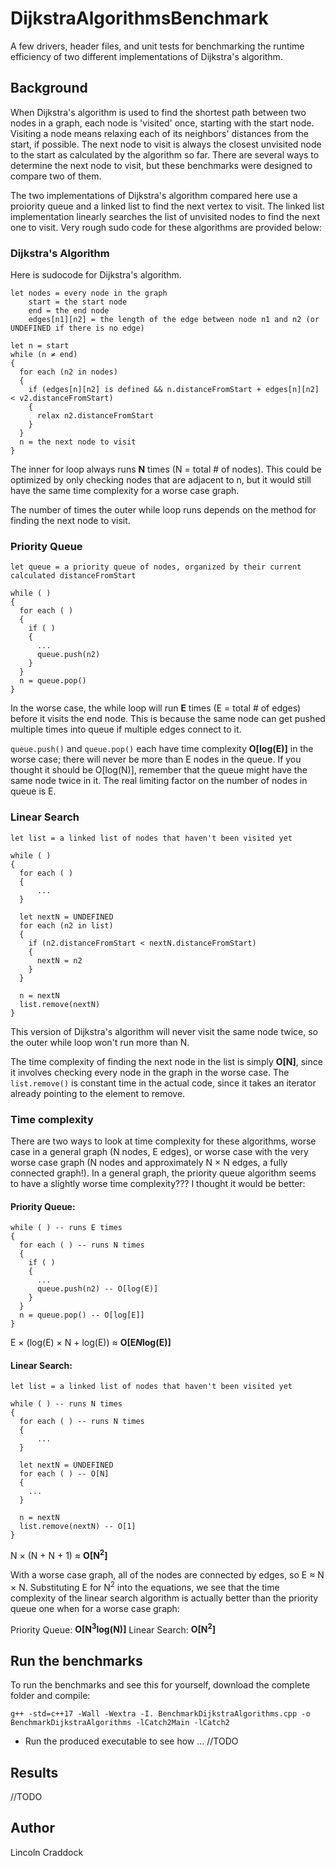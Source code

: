 # DijkstraAlgorithmsBenchmark
A few drivers, header files, and unit tests for benchmarking the runtime efficiency of two different implementations of Dijkstra's algorithm.

## Background
When Dijkstra's algorithm is used to find the shortest path between two nodes in a graph, each node is 'visited' once, starting with the start node. Visiting a node means relaxing each of its neighbors' distances from the start, if possible. The next node to visit is always the closest unvisited node to the start as calculated by the algorithm so far. There are several ways to determine the next node to visit, but these benchmarks were designed to compare two of them.

The two implementations of Dijkstra's algorithm compared here use a proiority queue and a linked list to find the next vertex to visit. The linked list implementation linearly searches the list of unvisited nodes to find the next one to visit. Very rough sudo code for these algorithms are provided below:

### Dijkstra's Algorithm
Here is sudocode for Dijkstra's algorithm.
```
let nodes = every node in the graph
    start = the start node
    end = the end node
    edges[n1][n2] = the length of the edge between node n1 and n2 (or UNDEFINED if there is no edge)

let n = start
while (n ≠ end)
{
  for each (n2 in nodes)
  {
    if (edges[n][n2] is defined && n.distanceFromStart + edges[n][n2] < v2.distanceFromStart)
    {
      relax n2.distanceFromStart
    }
  }
  n = the next node to visit
}
```
The inner for loop always runs **N** times (N = total # of nodes). This could be optimized by only checking nodes that are adjacent to n, but it would still have the same time complexity for a worse case graph.

The number of times the outer while loop runs depends on the method for finding the next node to visit.

### Priority Queue

```
let queue = a priority queue of nodes, organized by their current calculated distanceFromStart

while ( )
{
  for each ( )
  {
    if ( )
    {
      ...
      queue.push(n2)
    }
  }
  n = queue.pop()
}
```
In the worse case, the while loop will run **E** times (E = total # of edges) before it visits the end node. This is because the same node can get pushed multiple times into queue if multiple edges connect to it.

``queue.push()`` and ``queue.pop()`` each have time complexity **O[log(E)]** in the worse case; there will never be more than E nodes in the queue. If you thought it should be O[log(N)], remember that the queue might have the same node twice in it. The real limiting factor on the number of nodes in queue is E.

### Linear Search

```
let list = a linked list of nodes that haven't been visited yet

while ( )
{
  for each ( )
  {
      ...
  }

  let nextN = UNDEFINED
  for each (n2 in list)
  {
    if (n2.distanceFromStart < nextN.distanceFromStart)
    {
      nextN = n2
    }
  }

  n = nextN
  list.remove(nextN)
}
```
This version of Dijkstra's algorithm will never visit the same node twice, so the outer while loop won't run more than N.

The time complexity of finding the next node in the list is simply **O[N]**, since it involves checking every node in the graph in the worse case. The ``list.remove()`` is constant time in the actual code, since it takes an iterator already pointing to the element to remove.

### Time complexity

There are two ways to look at time complexity for these algorithms, worse case in a general graph (N nodes, E edges), or worse case with the very worse case graph (N nodes and approximately N × N edges, a fully connected graph!). In a general graph, the priority queue algorithm seems to have a slightly worse time complexity??? I thought it would be better:

#### Priority Queue: 
```
while ( ) -- runs E times
{
  for each ( ) -- runs N times
  {
    if ( )
    {
      ...
      queue.push(n2) -- O[log(E)]
    }
  }
  n = queue.pop() -- O[log[E]]
}
```
E × (log(E) × N + log(E)) ≈ **O[E*N*log(E)]**

#### Linear Search:
```
let list = a linked list of nodes that haven't been visited yet

while ( ) -- runs N times
{
  for each ( ) -- runs N times
  {
      ...
  }

  let nextN = UNDEFINED
  for each ( ) -- O[N]
  {
    ...
  }

  n = nextN
  list.remove(nextN) -- O[1]
}
```
N × (N + N + 1) ≈ **O[N<sup>2</sup>]**

With a worse case graph, all of the nodes are connected by edges, so E ≈ N × N. Substituting E for N<sup>2</sup> into the equations, we see that the time complexity of the linear search algorithm is actually better than the priority queue one when for a worse case graph:

Priority Queue: **O[N<sup>3</sup>log(N)]**
Linear Search: **O[N<sup>2</sup>]**

## Run the benchmarks
To run the benchmarks and see this for yourself, download the complete folder and compile:

``g++ -std=c++17 -Wall -Wextra -I. BenchmarkDijkstraAlgorithms.cpp -o BenchmarkDijkstraAlgorithms -lCatch2Main -lCatch2``
- Run the produced executable to see how ... //TODO

## Results

//TODO

## Author
Lincoln Craddock

